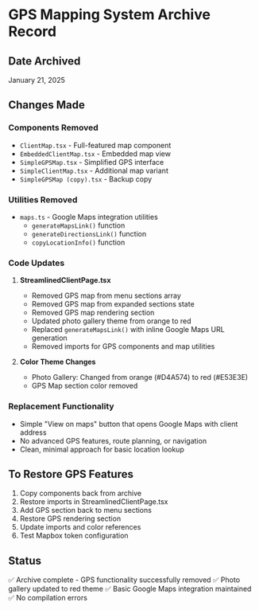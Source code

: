 # GPS Mapping System Archive Record

## Date Archived
January 21, 2025

## Changes Made

### Components Removed
- `ClientMap.tsx` - Full-featured map component
- `EmbeddedClientMap.tsx` - Embedded map view
- `SimpleGPSMap.tsx` - Simplified GPS interface
- `SimpleClientMap.tsx` - Additional map variant
- `SimpleGPSMap (copy).tsx` - Backup copy

### Utilities Removed
- `maps.ts` - Google Maps integration utilities
  - `generateMapsLink()` function
  - `generateDirectionsLink()` function
  - `copyLocationInfo()` function

### Code Updates
1. **StreamlinedClientPage.tsx**
   - Removed GPS map from menu sections array
   - Removed GPS map from expanded sections state
   - Removed GPS map rendering section
   - Updated photo gallery theme from orange to red
   - Replaced `generateMapsLink()` with inline Google Maps URL generation
   - Removed imports for GPS components and map utilities

2. **Color Theme Changes**
   - Photo Gallery: Changed from orange (#D4A574) to red (#E53E3E)
   - GPS Map section color removed

### Replacement Functionality
- Simple "View on maps" button that opens Google Maps with client address
- No advanced GPS features, route planning, or navigation
- Clean, minimal approach for basic location lookup

## To Restore GPS Features
1. Copy components back from archive
2. Restore imports in StreamlinedClientPage.tsx
3. Add GPS section back to menu sections
4. Restore GPS rendering section
5. Update imports and color references
6. Test Mapbox token configuration

## Status
✅ Archive complete - GPS functionality successfully removed
✅ Photo gallery updated to red theme
✅ Basic Google Maps integration maintained
✅ No compilation errors